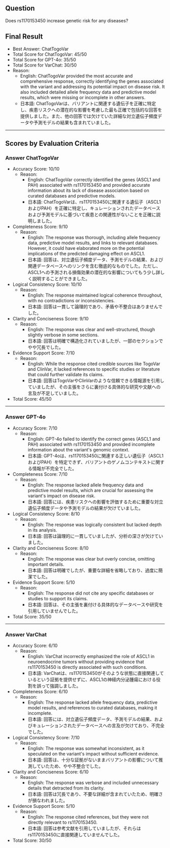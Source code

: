 ## Question

Does rs1170153450 increase genetic risk for any diseases?

## Final Result

- Best Answer: ChatTogoVar
- Total Score for ChatTogoVar: 45/50
- Total Score for GPT-4o: 35/50
- Total Score for VarChat: 30/50
- Reason:
  - English: ChatTogoVar provided the most accurate and comprehensive response, correctly identifying the genes associated with the variant and addressing its potential impact on disease risk. It also included detailed allele frequency data and predictive model results, which were missing or incomplete in other answers.
  - 日本語: ChatTogoVarは、バリアントに関連する遺伝子を正確に特定し、疾患リスクへの潜在的な影響を考慮した最も正確で包括的な回答を提供しました。また、他の回答では欠けていた詳細な対立遺伝子頻度データや予測モデルの結果も含まれていました。

---

## Scores by Evaluation Criteria

### Answer ChatTogoVar
- Accuracy Score: 10/10
  - Reason: 
    - English: ChatTogoVar correctly identified the genes (ASCL1 and PAH) associated with rs1170153450 and provided accurate information about its lack of disease association based on curated databases and predictive models.
    - 日本語: ChatTogoVarは、rs1170153450に関連する遺伝子（ASCL1およびPAH）を正確に特定し、キュレーションされたデータベースおよび予測モデルに基づいて疾患との関連性がないことを正確に説明しました。
- Completeness Score: 9/10
  - Reason: 
    - English: The response was thorough, including allele frequency data, predictive model results, and links to relevant databases. However, it could have elaborated more on the potential implications of the predicted damaging effect on ASCL1.
    - 日本語: 回答は、対立遺伝子頻度データ、予測モデルの結果、および関連データベースへのリンクを含む徹底的なものでした。ただし、ASCL1への予測される損傷効果の潜在的な影響についてもう少し詳しく説明することができました。
- Logical Consistency Score: 10/10
  - Reason: 
    - English: The response maintained logical coherence throughout, with no contradictions or inconsistencies.
    - 日本語: 回答は一貫して論理的であり、矛盾や不整合はありませんでした。
- Clarity and Conciseness Score: 9/10
  - Reason: 
    - English: The response was clear and well-structured, though slightly verbose in some sections.
    - 日本語: 回答は明確で構造化されていましたが、一部のセクションでやや冗長でした。
- Evidence Support Score: 7/10
  - Reason: 
    - English: While the response cited credible sources like TogoVar and ClinVar, it lacked references to specific studies or literature that could further validate its claims.
    - 日本語: 回答はTogoVarやClinVarのような信頼できる情報源を引用していましたが、その主張をさらに裏付ける具体的な研究や文献への言及が不足していました。
- Total Score: 45/50

---

### Answer GPT-4o
- Accuracy Score: 7/10
  - Reason: 
    - English: GPT-4o failed to identify the correct genes (ASCL1 and PAH) associated with rs1170153450 and provided incomplete information about the variant's genomic context.
    - 日本語: GPT-4oは、rs1170153450に関連する正しい遺伝子（ASCL1およびPAH）を特定できず、バリアントのゲノムコンテキストに関する情報が不完全でした。
- Completeness Score: 7/10
  - Reason: 
    - English: The response lacked allele frequency data and predictive model results, which are crucial for assessing the variant's impact on disease risk.
    - 日本語: 回答には、疾患リスクへの影響を評価するために重要な対立遺伝子頻度データや予測モデルの結果が欠けていました。
- Logical Consistency Score: 8/10
  - Reason: 
    - English: The response was logically consistent but lacked depth in its analysis.
    - 日本語: 回答は論理的に一貫していましたが、分析の深さが欠けていました。
- Clarity and Conciseness Score: 8/10
  - Reason: 
    - English: The response was clear but overly concise, omitting important details.
    - 日本語: 回答は明確でしたが、重要な詳細を省略しており、過度に簡潔でした。
- Evidence Support Score: 5/10
  - Reason: 
    - English: The response did not cite any specific databases or studies to support its claims.
    - 日本語: 回答は、その主張を裏付ける具体的なデータベースや研究を引用していませんでした。
- Total Score: 35/50

---

### Answer VarChat
- Accuracy Score: 6/10
  - Reason: 
    - English: VarChat incorrectly emphasized the role of ASCL1 in neuroendocrine tumors without providing evidence that rs1170153450 is directly associated with such conditions.
    - 日本語: VarChatは、rs1170153450がそのような状態に直接関連しているという証拠を提供せずに、ASCL1の神経内分泌腫瘍における役割を誤って強調しました。
- Completeness Score: 6/10
  - Reason: 
    - English: The response lacked allele frequency data, predictive model results, and references to curated databases, making it incomplete.
    - 日本語: 回答には、対立遺伝子頻度データ、予測モデルの結果、およびキュレーションされたデータベースへの言及が欠けており、不完全でした。
- Logical Consistency Score: 7/10
  - Reason: 
    - English: The response was somewhat inconsistent, as it speculated on the variant's impact without sufficient evidence.
    - 日本語: 回答は、十分な証拠がないままバリアントの影響について推測していたため、やや不整合でした。
- Clarity and Conciseness Score: 6/10
  - Reason: 
    - English: The response was verbose and included unnecessary details that detracted from its clarity.
    - 日本語: 回答は冗長であり、不要な詳細が含まれていたため、明確さが損なわれました。
- Evidence Support Score: 5/10
  - Reason: 
    - English: The response cited references, but they were not directly relevant to rs1170153450.
    - 日本語: 回答は参考文献を引用していましたが、それらはrs1170153450に直接関連していませんでした。
- Total Score: 30/50